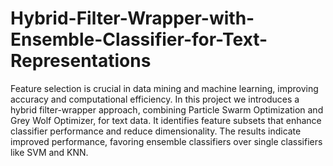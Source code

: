 # Hybrid-Filter-Wrapper-with-Ensemble-Classifier-for-Text-Representations

Feature selection is crucial in data mining and machine learning, improving accuracy and computational efficiency. In this project we introduces a hybrid filter-wrapper approach, combining Particle Swarm Optimization and Grey Wolf Optimizer, for text data. It identifies feature subsets that enhance classifier performance and reduce dimensionality. The results indicate improved performance, favoring ensemble classifiers over single classifiers like SVM and KNN.
